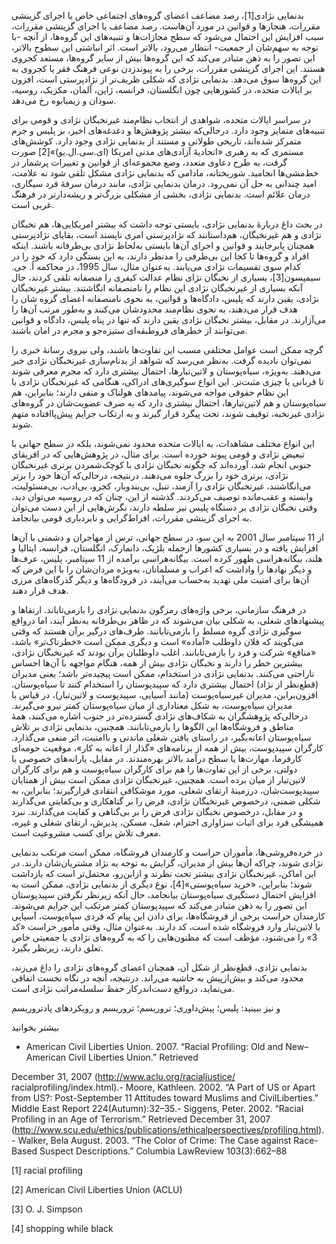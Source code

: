   بدنمایی نژادی[1]، رصد مضاعف اعضای گروه‌های اجتماعی خاص یا اجرای گزینشی مقررات، هنجارها و قوانین در مورد آن‌هاست. رصد مضاعف یا اجرای گزینشی مقررات، سبب افزایش این احتمال می‌شود که سطح مجازات‌ها و تنبیه‌های این گروه‌ها، از آنچه -با توجه به سهم‌شان از جمعیت- انتظار می‌رود، بالاتر است. اثر انباشتی این سطوح بالاتر، این تصور را به ذهن متبادر می‌کند که این گروه‌ها بیش از سایر گروه‌ها، مستعد کجروی هستند. این اجرای گزینشی مقررات، برخی را به پیوندزدن نوعی فرهنگ فقر یا کجروی به این گروه‌ها سوق می‌دهد. بدنمایی نژادی که شکلی ظریف‌تر از نژادپرستی است، افزون بر ایالات متحده، در کشورهایی چون انگلستان، فرانسه، ژاپن، آلمان، مکزیک، روسیه، سودان و زیمبابوه رخ می‌دهد. 

در سراسر ایالات متحده، شواهدی از انتخاب نظام‌مند غیرنخبگان نژادی و قومی برای تنبیه‌های متمایز وجود دارد. درحالی‌که بیشتر پژوهش‌ها و دغدغه‌های اخیر، بر پلیس و جرم متمرکز شده‌اند، تاریخی طولانی و مستند از بدنمایی نژادی وجود دارد. کوشش‌های مستمری که به رهبری «اتحادیۀ آزادی‌های مدنی امریکا (ای.سی.ال.یو)»[2] صورت گرفت، به طرح دعاوی متعدد، وضع مجموعه‌ای از قوانین و تغییرات پرشمار در خط‌مشی‌ها انجامید. شوربختانه، مادامی که بدنمایی نژادی مشکل تلقی شود نه علامت، امید چندانی به حل آن نمی‌رود. درمان بدنمایی نژادی، مانند درمان سرفۀ فرد سیگاری، درمان علائم است. بدنمایی نژادی، بخشی از مشکلی بزرگ‌تر و ریشه‌دارتر در فرهنگ غربی است.

 در بحث داغ دربارۀ بدنمایی نژادی، بایستی توجه داشت که بیشتر امریکایی‌ها، هم نخبگان نژادی و هم غیرنخبگان، هم‌داستانند که نژادپرستی امری ناپسند است، بقایای نژادپرستی همچنان پابرجایند و قوانین و اجرای آن‌ها بایستی به‌لحاظ نژادی بی‌طرفانه باشند. اینکه افراد و گروه‌ها تا کجا این بی‌طرفی را مدنظر دارند، به این بستگی دارد که خود را در کدام سوی تقسیمات نژادی می‌یابند. به‌عنوان مثال، سال 1995، در محاکمه اُ. جی. سیمپسون[3]، بسیاری از نخبگان نژای نظام عدالت کیفری را منصفانه تلقی کردند، حال آنکه بسیاری از غیرنخبگان نژادی این نظام را نامنصفانه انگاشتند. بیشتر غیرنخبگان نژادی، یقین دارند که پلیس، دادگاه‌ها و قوانین، به نحوی نامنصفانه اعضای گروه شان را هدف قرار می‌دهند، به نحوی نظام‌مند محدودشان می‌کنند و به‌طور مرتب آن‌ها را می‌آزارند. در مقابل، بیشتر نخبگان نژادی یقین دارند که تنها در پناه پلیس، دادگاه و قوانین می‌توانند از خطرهای فروطبقه‌ای ستیزه‌جو و مجرم در امان باشند.

 گرچه ممکن است عوامل مختلفی مسبب این تفاوت‌ها باشند، ولی نیروی رسانۀ خبری را نمی‌توان نادیده گرفت. به‌نظر می‌رسد که شواهد از بدنام‌سازی غیرنخبگان نژادی خبر می‌دهند. به‌ویژه، سیاه‌پوستان و لاتین‌تبارها، احتمال بیشتری دارد که مجرم معرفی شوند تا قربانی یا چیزی مثبت‌تر. این انواع سوگیری‌های ادراکی، هنگامی که غیرنخبگان نژادی با این نظام حقوقی مواجه می‌شوند، پیامدهای هولناک و منفی دارند؛ بنابراین، هم سیاه‌پوستان و هم لاتین‌تبارها، احتمال بیشتری دارد که به صرف عضویت‌شان در گروه‌های نژادی غیرنخبه، توقیف شوند، تحت پیگرد قرار گیرند و به ارتکاب جرایم پیش‌پاافتاده متهم شوند.

این انواع مختلف مشاهدات، به ایالات متحده محدود نمی‌شوند، بلکه در سطح جهانی با تبعیض نژادی و قومی پیوند خورده است. برای مثال، در پژوهش‌هایی که در افریقای جنوبی انجام شد، آورده‌اند که چگونه نخبگان نژادی با کوچک‌شمردن برتری غیرنخبگان نژادی، برتری خود را بزرگ جلوه می‌دهند. درنتیجه، درحالی‌که آن‌ها خود را برتر می‌انگاشتند، غیرنخبگان نژادی را آزمند، تنبل، بی‌بندوبار، کجرو، بی‌ادب، بی‌مسئولیت، وابسته و عقب‌مانده توصیف می‌کردند. گذشته از این، چنان که در روسیه می‌توان دید، وقتی نخبگان نژادی بر دستگاه پلیس نیز سلطه دارند، نگرش‌هایی از این دست می‌توان به اجرای گزینشی مقررات، افراط‌گرایی و نابردباری قومی بیانجامد.

از 11 سپتامبر سال 2001 به این سو، در سطح جهانی، ترس از مهاجران و دشمنی با آن‌ها افزایش یافته و در بسیاری کشورها ازجمله بلژیک، دانمارک، انگلستان، فرانسه، ایتالیا و هلند، بیگانه‌هراسی ظهور کرده است. بیگانه‌هراسی برآمده از 11 سپتامبر، پلیس، عرف‌ها و دیگر نهادها را واداشت که اعراب و مسلمانان، به‌ویژه مردان‌‌شان را با این فرض که آن‌ها برای امنیت ملی تهدید به‌حساب می‌آیند، در فرودگاه‌ها و دیگر گذرگاه‌های مرزی هدف قرار دهند.

در فرهنگ سازمانی، برخی واژه‌های رمزگون بدنمایی نژادی را بازمی‌تاباند. ارتقاها و پیشنهادهای شغلی، به شکلی بیان می‌شوند که در ظاهر بی‌طرفانه به‌نظر آیند، اما درواقع سوگیری نژادی گروه مسلط را بازمی‌تابانند. طرف‌های درگیر بر‌آن هستند که وقتی می‌گویند که فلان داوطلب «آماده» است و دیگری ممکن است «خطرناک‌تر» باشد، «منافع» شرکت و فرد را بازمی‌تابانند. اغلب داوطلبان برآن بودند که غیرنخبگان نژادی، بیشترین خطر را دارند و نخبگان نژادی بیش از همه، هنگام مواجهه با آن‌ها احساس ناراحتی می‌کنند. بدنمایی نژادی در استخدام، ممکن است پیچیده‌تر باشد؛ یعنی مدیران (قطع‌نظر از نژاد) احتمال بیشتری دارد که سپیدپوستان را استخدام کنند تا سیاه‌پوستان. افزون‌براین، مدیران غیرسیاه‌پوست (مانند آسیایی، سپیدپوست و لاتین‌تبار)، در قیاس با مدیران سیاه‌پوست، به شکل معناداری از میان سیاه‌پوستان کمتر نیرو می‌گیرند. درحالی‌که پژوهشگران به شکاف‌های نژادی گسترده‌تر در جنوب اشاره می‌کنند، همۀ مناطق و فروشگاه‌ها این الگوها را بازمی‌تابانند. همچنین، بدنمایی نژادی بر تلاش سیاه‌پوستان اعانه‌بگیر، در راستای یافتن شغلی ماندنی و باامنیت، اثر منفی می‌گذارد. کارگران سپیدپوست، بیش از همه از برنامه‌های «گذار از اعانه به کار»، موقعیت حومه‌ای کارفرما، مهارت‌ها یا سطح درآمد بالاتر بهره‌مندند. در مقابل، یارانه‌های خصوصی یا دولتی، برخی از این تفاوت‌ها را هم برای کارگران سیاه‌پوست و هم برای کارگران لاتین‌تبار از میان برده است. همچنین، غیرنخبگان نژادی ممکن است بیش از همتایان سپیدپوست‌شان، درزمینۀ ارتقای شغلی، مورد موشکافی انتقادی قرارگیرند؛ بنابراین، به شکلی ضمنی، درخصوص غیرنخبگان نژادی، فرض را بر گناهکاری و بی‌کفایتی می‌گذارند و در مقابل، درخصوص نخبگان نژادی فرض را بر بی‌گناهی و کفایت می‌گذارند. نبرد همیشگی فرد برای اثبات سزاواری احترام، شغل، مسکن، پذیرش، ارتقای شغلی و غیره، معرف تلاش برای کسب مشروعیت است.

 در خرده‌فروشی‌ها، مأموران حراست و کارمندان فروشگاه، ممکن است مرتکب بدنمایی نژادی شوند، چراکه آن‌ها بیش از مدیران، گرایش به توجه به نژاد مشتریان‌شان دارند. در این اماکن، غیرنخبگان نژادی بیشتر تحت نظرند و ازاین‌رو، محتمل‌تر است که بازداشت شوند؛ بنابراین، «خرید سیاه‌پوستی»[4]، نوع دیگری از بدنمایی نژادی، ممکن است به افزایش احتمال دستگیری سیاه‌پوستان بیانجامد، حال آنکه زیرنظر نگرفتن سپیدپوستان این تصور را به ذهن متبادر می‌کند که سپیدپوستان کمتر مرتکب این جرایم می‌شوند. کارمندان حراست برخی از فروشگاه‌ها، برای دادن این پیام که فردی سیاه‌پوست، آسیایی یا لاتین‌تبار وارد فروشگاه شده است، کد دارند. به‌عنوان مثال، وقتی مأمور حراست «کد 3» را می‌شنود، مؤظف است که مظنون‌هایی را که به گروه‌های نژادی یا جمعیتی خاص تعلق دارند، زیرنظر بگیرد.

بدنمایی نژادی، قطع‌نظر از شکل آن، همچنان اعضای گروه‌های نژادی را داغ می‌زند، محدود می‌کند و بیش‌ازپیش به حاشیه می‌راند. درنتیجه، آنچه در نگاه نخست اتفاقی می‌نماید، درواقع دست‌اندرکار حفظ سلسله‌مراتب نژادی است.

و نیز ببینید: پلیس؛ پیش‌داوری؛ تروریسم؛ تروریسم و رویکردهای پادتروریسم

بیشتر بخوانید

- American Civil Liberties Union. 2007. “Racial Profiling: Old and New–American Civil Liberties Union.” Retrieved

 December 31, 2007 (http://www.aclu.org/racialjustice/ racialprofiling/index.html).- Moore, Kathleen. 2002. “A Part of US or Apart from US?: Post-September 11 Attitudes toward Muslims and CivilLiberties.” Middle East Report 224(Autumn):32–35.- Siggens, Peter. 2002. “Racial Profiling in an Age of Terrorism.” Retrieved December 31, 2007 (http://www.scu.edu/ethics/publications/ethicalperspectives/profiling.html).- Walker, Bela August. 2003. “The Color of Crime: The Case against Race-Based Suspect Descriptions.” Columbia LawReview 103(3):662–88

[1] racial profiling

 [2] American Civil Liberties Union (ACLU)

 [3] O. J. Simpson

 [4] shopping while black

 

 

 

 